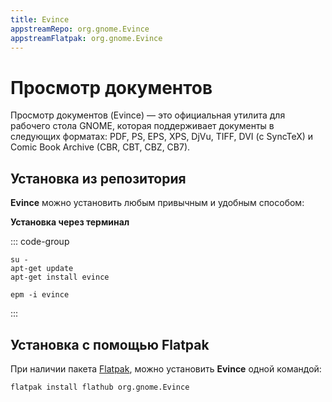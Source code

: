 ```yaml
---
title: Evince
appstreamRepo: org.gnome.Evince
appstreamFlatpak: org.gnome.Evince
---
```


# Просмотр документов

Просмотр документов (Evince) — это официальная утилита для рабочего стола GNOME, которая поддерживает документы в следующих форматах: PDF, PS, EPS, XPS, DjVu, TIFF, DVI (с SyncTeX) и Comic Book Archive (CBR, CBT, CBZ, CB7).

## Установка из репозитория

**Evince** можно установить любым привычным и удобным способом:

<!--@include: ./parts/install/software-repo.md-->

**Установка через терминал**

::: code-group

```shell[apt-get]
su -
apt-get update
apt-get install evince
```
```shell[epm]
epm -i evince
```

:::

## Установка c помощью Flatpak

При наличии пакета [Flatpak](/flatpak), можно установить **Evince** одной командой:

```shell
flatpak install flathub org.gnome.Evince
```

<!--@include: ./parts/install/software-flatpak.md-->